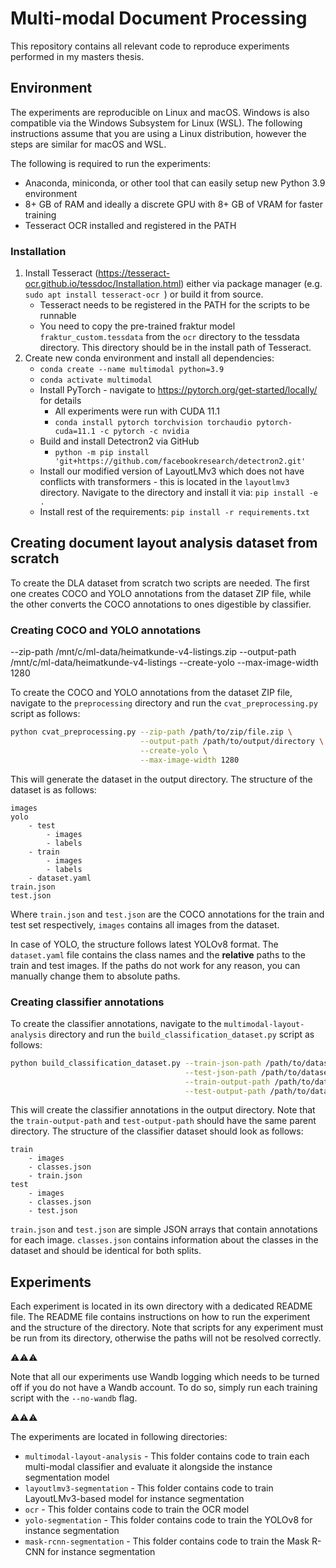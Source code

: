 # Multi-modal Document Processing
This repository contains all relevant code to reproduce 
experiments performed in my masters thesis.

## Environment

The experiments are reproducible on Linux and macOS. Windows is also compatible via
the Windows Subsystem for Linux (WSL). The following instructions assume that you are
using a Linux distribution, however the steps are similar for macOS and WSL.

The following is required to run the experiments:

- Anaconda, miniconda, or other tool that can easily setup new Python 3.9 environment
- 8+ GB of RAM and ideally a discrete GPU with 8+ GB of VRAM for faster training
- Tesseract OCR installed and registered in the PATH

### Installation

1. Install Tesseract (https://tesseract-ocr.github.io/tessdoc/Installation.html) either via package manager (e.g. `sudo apt install tesseract-ocr
`) or build it from source.
    - Tesseract needs to be registered in the PATH for the scripts to be runnable
    - You need to copy the pre-trained fraktur model `fraktur_custom.tessdata` from the `ocr` directory to the tessdata directory. This directory should be in the install path
    of Tesseract.
2. Create new conda environment and install all dependencies:
   - `conda create --name multimodal python=3.9`
   - `conda activate multimodal`
   - Install PyTorch - navigate to https://pytorch.org/get-started/locally/ for details
     - All experiments were run with CUDA 11.1
     - `conda install pytorch torchvision torchaudio pytorch-cuda=11.1 -c pytorch -c nvidia`
   - Build and install Detectron2 via GitHub
     - `python -m pip install 'git+https://github.com/facebookresearch/detectron2.git'`
   - Install our modified version of LayoutLMv3 which does not have conflicts with transformers - this is located in
     the `layoutlmv3` directory. Navigate to the directory and install it via: `pip install -e .`
   - Install rest of the requirements: `pip install -r requirements.txt`

## Creating document layout analysis dataset from scratch

To create the DLA dataset from scratch two scripts are needed. The first one creates COCO and YOLO annotations from
the dataset ZIP file, while the other converts the COCO annotations to ones digestible by classifier.

### Creating COCO and YOLO annotations

--zip-path
/mnt/c/ml-data/heimatkunde-v4-listings.zip
--output-path
/mnt/c/ml-data/heimatkunde-v4-listings
--create-yolo
--max-image-width
1280

To create the COCO and YOLO annotations from the dataset ZIP file, 
navigate to the `preprocessing` directory and run the `cvat_preprocessing.py` script
as follows:

```zsh
python cvat_preprocessing.py --zip-path /path/to/zip/file.zip \
                             --output-path /path/to/output/directory \
                             --create-yolo \
                             --max-image-width 1280 
```

This will generate the dataset in the output directory. The structure of the dataset is as follows:

```
images
yolo
    - test
        - images
        - labels
    - train
        - images
        - labels
    - dataset.yaml
train.json
test.json
```

Where `train.json` and `test.json` are the COCO annotations for the train and test set respectively, `images` contains
all images from the dataset.

In case of YOLO, the structure follows latest YOLOv8 format. The `dataset.yaml` file contains the class names and
the **relative** paths to the train and test images. If the paths do not work for any reason, 
you can manually change them to absolute paths.

### Creating classifier annotations

To create the classifier annotations, navigate to the `multimodal-layout-analysis` directory and run the
`build_classification_dataset.py` script as follows:

```zsh
python build_classification_dataset.py --train-json-path /path/to/dataset/train.json \
                                       --test-json-path /path/to/dataset/test.json \
                                       --train-output-path /path/to/dataset/classifier/train/train.json \
                                       --test-output-path /path/to/dataset/classifier/test/test.json
```

This will create the classifier annotations in the output directory. Note that the `train-output-path` and 
`test-output-path` should have the same parent directory. The structure of the classifier dataset should look
as follows:

```
train
    - images
    - classes.json
    - train.json
test
    - images
    - classes.json
    - test.json
```

`train.json` and `test.json` are simple JSON arrays that contain annotations for each image. `classes.json` contains
information about the classes in the dataset and should be identical for both splits.

## Experiments

Each experiment is located in its own directory with a dedicated README file.
The README file contains instructions on how to run the experiment and the structure
of the directory. Note that scripts for any experiment must be run from its directory, otherwise
the paths will not be resolved correctly.

⚠️⚠️⚠️

Note that all our experiments use Wandb logging which needs to be turned off if you do not have a Wandb account. To do
so, simply run each training script with the `--no-wandb` flag.

⚠️⚠️⚠️

The experiments are located in following directories:

- `multimodal-layout-analysis` - This folder contains code to train each multi-modal classifier and
 evaluate it alongside the instance segmentation model
- `layoutlmv3-segmentation` - This folder contains code to train LayoutLMv3-based model for instance segmentation
- `ocr` - This folder contains code to train the OCR model
- `yolo-segmentation` - This folder contains code to train the YOLOv8 for instance segmentation
- `mask-rcnn-segmentation` - This folder contains code to train the Mask R-CNN for instance segmentation